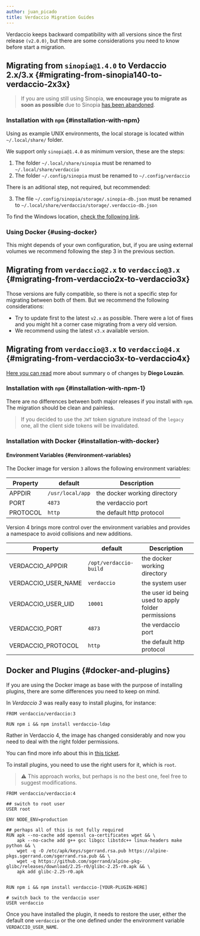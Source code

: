 ```yaml
---
author: juan_picado
title: Verdaccio Migration Guides
---
```


Verdaccio keeps backward compatibility with all versions since the first release `(v2.0.0)`, but there are some considerations you need to know before start a migration.

<!--truncate-->

## Migrating from `sinopia@1.4.0` to Verdaccio 2.x/3.x {#migrating-from-sinopia140-to-verdaccio-2x3x}

> If you are using still using Sinopia, **we encourage you to migrate as soon as possible** due to Sinopia [has been abandoned](https://github.com/rlidwka/sinopia/issues/376).

### Installation with `npm` {#installation-with-npm}

Using as example UNIX environments, the local storage is located within `~/.local/share/` folder.

We support only `sinopia@1.4.0` as minimum version, these are the steps:

1. The folder `~/.local/share/sinopia` must be renamed to `~/.local/share/verdaccio`
2. The folder `~/.config/sinopia` must be renamed to `~/.config/verdaccio`

There is an aditional step, not required, but recommended:

3. The file `~/.config/sinopia/storage/.sinopia-db.json` must be renamed to `~/.local/share/verdaccio/storage/.verdaccio-db.json`

To find the Windows location, [check the following link](https://verdaccio.org/docs/en/cli#default-storage-location).

### Using Docker {#using-docker}

This might depends of your own configuration, but, if you are using external volumes we recommend following the step 3 in the previous section.

## Migrating from `verdaccio@2.x` to `verdaccio@3.x` {#migrating-from-verdaccio2x-to-verdaccio3x}

Those versions are fully compatible, so there is not a specific step for migrating between both of them.
But we recommend the following considerations:

- Try to update first to the latest `v2.x` as possible. There were a lot of fixes and you might hit a corner case migrating from a very old version.
- We recommend using the latest `v3.x` available version.

## Migrating from `verdaccio@3.x` to `verdaccio@4.x` {#migrating-from-verdaccio3x-to-verdaccio4x}

[Here you can read](https://github.com/verdaccio/verdaccio/issues/836#issuecomment-408477496) more about summary o of changes by **Diego Louzán**.

### Installation with `npm` {#installation-with-npm-1}

There are no differences between both major releases if you install with `npm`. The migration should be clean and painless.

> If you decided to use the `JWT` token signature instead of the `legacy` one, all the client side tokens will be invalidated.

### Installation with Docker {#installation-with-docker}

#### Environment Variables {#environment-variables}

The Docker image for version `3` allows the following environment variables:

| Property | default          | Description                  |
| -------- | ---------------- | ---------------------------- |
| APPDIR   | `/usr/local/app` | the docker working directory |
| PORT     | `4873`           | the verdaccio port           |
| PROTOCOL | `http`           | the default http protocol    |

Version 4 brings more control over the environment variables and provides a namespace to avoid collisions and new additions.

| Property            | default                | Description                                        |
| ------------------- | ---------------------- | -------------------------------------------------- |
| VERDACCIO_APPDIR    | `/opt/verdaccio-build` | the docker working directory                       |
| VERDACCIO_USER_NAME | `verdaccio`            | the system user                                    |
| VERDACCIO_USER_UID  | `10001`                | the user id being used to apply folder permissions |
| VERDACCIO_PORT      | `4873`                 | the verdaccio port                                 |
| VERDACCIO_PROTOCOL  | `http`                 | the default http protocol                          |

## Docker and Plugins {#docker-and-plugins}

If you are using the Docker image as base with the purpose of installing plugins, there are some differences you need to keep on mind.

In _Verdaccio 3_ was really easy to install plugins, for instance:

```docker
FROM verdaccio/verdaccio:3

RUN npm i && npm install verdaccio-ldap
```

Rather in Verdaccio 4, the image has changed considerably and now you need to deal with the right folder permissions.

You can find more info about this in [this ticket](https://github.com/verdaccio/verdaccio/issues/1324).

To install plugins, you need to use the right users for it, which is `root`.

> ⚠️ This approach works, but perhaps is no the best one, feel free to suggest modifications.

```docker
FROM verdaccio/verdaccio:4

## switch to root user
USER root

ENV NODE_ENV=production

## perhaps all of this is not fully required
RUN apk --no-cache add openssl ca-certificates wget && \
    apk --no-cache add g++ gcc libgcc libstdc++ linux-headers make python && \
    wget -q -O /etc/apk/keys/sgerrand.rsa.pub https://alpine-pkgs.sgerrand.com/sgerrand.rsa.pub && \
    wget -q https://github.com/sgerrand/alpine-pkg-glibc/releases/download/2.25-r0/glibc-2.25-r0.apk && \
    apk add glibc-2.25-r0.apk


RUN npm i && npm install verdaccio-[YOUR-PLUGIN-HERE]

# switch back to the verdaccio user
USER verdaccio
```

Once you have installed the plugin, it needs to restore the user, either the default one `verdaccio` or the one defined under the environment variable `VERDACCIO_USER_NAME`.
